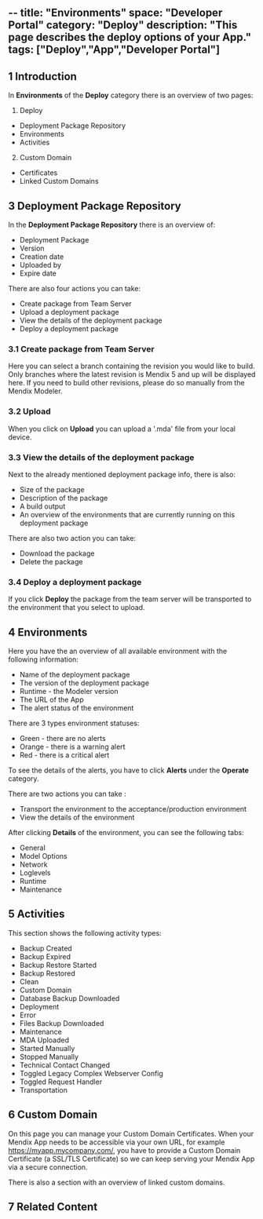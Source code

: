 --
title: "Environments"
space: "Developer Portal"
category: "Deploy"
description: "This page describes the deploy options of your App."
tags: ["Deploy","App","Developer Portal"]
---

## 1 Introduction

In **Environments** of the **Deploy** category there is an overview of two pages:

1. Deploy
*   Deployment Package Repository
*   Environments 
*   Activities
2. Custom Domain
*   Certificates
*   Linked Custom Domains

## 3 Deployment Package Repository

In the **Deployment Package Repository** there is an overview of:

*   Deployment Package
*   Version
*   Creation date
*   Uploaded by
*   Expire date

There are also four actions you can take:

*   Create package from Team Server
*   Upload a deployment package
*   View the details of the deployment package
*   Deploy a deployment package

### 3.1 Create package from Team Server

Here you can select a branch containing the revision you would like to build. Only branches where the latest revision is Mendix 5 and up will be displayed here. 
If you need to build other revisions, please do so manually from the Mendix Modeler.

### 3.2 Upload

When you click on **Upload** you can upload a '.mda' file from your local device.

### 3.3 View the details of the deployment package

Next to the already mentioned deployment package info, there is also:

*   Size of the package
*   Description of the package
*   A build output
*   An overview of the environments that are currently running on this deployment package

There are also two action you can take:

*   Download the package
*   Delete the package

### 3.4 Deploy a deployment package

If you click **Deploy** the package from the team server will be transported to the environment that you select to upload.

## 4 Environments

Here you have the an overview of all available environment with the following information:

*   Name of the deployment package
*   The version of the deployment package
*   Runtime - the Modeler version
*   The URL of the App
*   The alert status of the environment

There are 3 types environment statuses:

*   Green - there are no alerts
*   Orange - there is a warning alert
*   Red - there is a critical alert

To see the details of the alerts, you have to click **Alerts** under the **Operate** category.

There are two actions you can take :

*   Transport the environment to the acceptance/production environment
*   View the details of the environment

After clicking **Details** of the environment, you can see the following tabs:

*   General
*   Model Options
*   Network
*   Loglevels
*   Runtime
*   Maintenance

## 5 Activities

This section shows the following activity types:

*   Backup Created
*   Backup Expired
*   Backup Restore Started
*   Backup Restored
*   Clean
*   Custom Domain
*   Database Backup Downloaded
*   Deployment
*   Error
*   Files Backup Downloaded
*   Maintenance
*   MDA Uploaded
*   Started Manually
*   Stopped Manually
*   Technical Contact Changed
*   Toggled Legacy Complex Webserver Config
*   Toggled Request Handler
*   Transportation

## 6 Custom Domain

On this page you can manage your Custom Domain Certificates.
When your Mendix App needs to be accessible via your own URL, for example https://myapp.mycompany.com/, you have to provide a Custom Domain Certificate (a SSL/TLS Certificate) so we can keep serving your Mendix App via a secure connection.

There is also a section with an overview of linked custom domains.

## 7 Related Content
